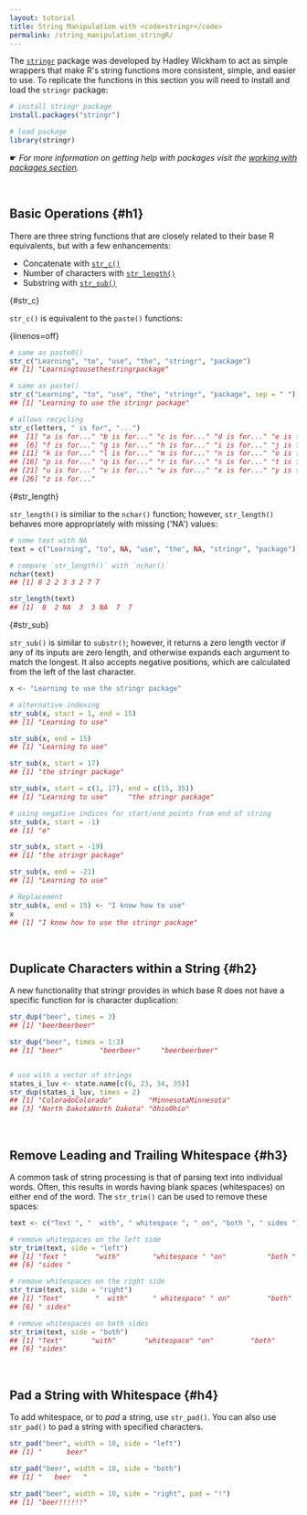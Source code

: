 ```yaml
---
layout: tutorial
title: String Manipulation with <code>stringr</code>
permalink: /string_manipulation_stringR/
---
```


The [`stringr`](http://cran.r-project.org/web/packages/stringr/index.html) package was developed by Hadley Wickham to act as simple wrappers that make R's string functions more consistent, simple, and easier to use.  To replicate the functions in this section you will need to install and load the `stringr` package:


```r
# install stringr package
install.packages("stringr")

# load package
library(stringr)
```
&#9755; *For more information on getting help with packages visit the [working with packages section](http://uc-r.github.io/packages/).*

<br>

## Basic Operations {#h1}

There are three string functions that are closely related to their base R equivalents, but with a few enhancements:

* Concatenate with [`str_c()`](#str_c)
* Number of characters with [`str_length()`](#str_length)
* Substring with [`str_sub()`](#str_sub)

{#str_c}

`str_c()` is equivalent to the `paste()` functions: 

{linenos=off}
```r
# same as paste0()
str_c("Learning", "to", "use", "the", "stringr", "package")
## [1] "Learningtousethestringrpackage"

# same as paste()
str_c("Learning", "to", "use", "the", "stringr", "package", sep = " ")
## [1] "Learning to use the stringr package"

# allows recycling 
str_c(letters, " is for", "...")
##  [1] "a is for..." "b is for..." "c is for..." "d is for..." "e is for..."
##  [6] "f is for..." "g is for..." "h is for..." "i is for..." "j is for..."
## [11] "k is for..." "l is for..." "m is for..." "n is for..." "o is for..."
## [16] "p is for..." "q is for..." "r is for..." "s is for..." "t is for..."
## [21] "u is for..." "v is for..." "w is for..." "x is for..." "y is for..."
## [26] "z is for..."
```

{#str_length}

`str_length()` is similiar to the `nchar()` function; however, `str_length()` behaves more appropriately with missing ('NA') values: 


```r
# some text with NA
text = c("Learning", "to", NA, "use", "the", NA, "stringr", "package")

# compare `str_length()` with `nchar()`
nchar(text)
## [1] 8 2 2 3 3 2 7 7

str_length(text)
## [1]  8  2 NA  3  3 NA  7  7
```

{#str_sub}

`str_sub()` is similar to `substr()`; however, it returns a zero length vector if any of its inputs are zero length, and otherwise expands each argument to match the longest. It also accepts negative positions, which are calculated from the left of the last character.


```r
x <- "Learning to use the stringr package"

# alternative indexing
str_sub(x, start = 1, end = 15)
## [1] "Learning to use"

str_sub(x, end = 15)
## [1] "Learning to use"

str_sub(x, start = 17)
## [1] "the stringr package"

str_sub(x, start = c(1, 17), end = c(15, 35))
## [1] "Learning to use"     "the stringr package"

# using negative indices for start/end points from end of string
str_sub(x, start = -1)
## [1] "e"

str_sub(x, start = -19)
## [1] "the stringr package"

str_sub(x, end = -21)
## [1] "Learning to use"

# Replacement
str_sub(x, end = 15) <- "I know how to use"
x
## [1] "I know how to use the stringr package"
```

<br>

## Duplicate Characters within a String {#h2}

A new functionality that stringr provides in which base R does not have a specific function for is character duplication:


```r
str_dup("beer", times = 3)
## [1] "beerbeerbeer"

str_dup("beer", times = 1:3)
## [1] "beer"         "beerbeer"     "beerbeerbeer"


# use with a vector of strings
states_i_luv <- state.name[c(6, 23, 34, 35)]
str_dup(states_i_luv, times = 2)
## [1] "ColoradoColorado"         "MinnesotaMinnesota"      
## [3] "North DakotaNorth Dakota" "OhioOhio"
```

<br>

## Remove Leading and Trailing Whitespace {#h3}

A common task of string processing is that of parsing text into individual words.  Often, this results in words having blank spaces (whitespaces) on either end of the word. The `str_trim()` can be used to remove these spaces:


```r
text <- c("Text ", "  with", " whitespace ", " on", "both ", " sides ")

# remove whitespaces on the left side
str_trim(text, side = "left")
## [1] "Text "       "with"        "whitespace " "on"          "both "      
## [6] "sides "

# remove whitespaces on the right side
str_trim(text, side = "right")
## [1] "Text"        "  with"      " whitespace" " on"         "both"       
## [6] " sides"

# remove whitespaces on both sides
str_trim(text, side = "both")
## [1] "Text"       "with"       "whitespace" "on"         "both"      
## [6] "sides"
```

<br>

## Pad a String with Whitespace {#h4}

To add whitespace, or to *pad* a string, use `str_pad()`.  You can also use `str_pad()` to pad a string with specified characters.


```r
str_pad("beer", width = 10, side = "left")
## [1] "      beer"

str_pad("beer", width = 10, side = "both")
## [1] "   beer   "

str_pad("beer", width = 10, side = "right", pad = "!")
## [1] "beer!!!!!!"
```
